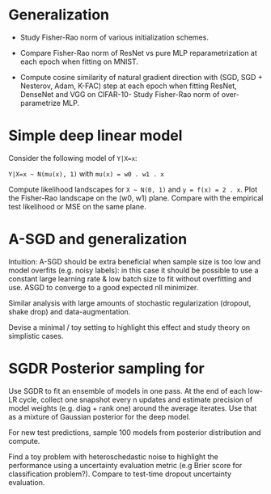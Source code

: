 # Generalization

- Study Fisher-Rao norm of various initialization schemes.

- Compare Fisher-Rao norm of ResNet vs pure MLP reparametrization at each epoch when fitting on MNIST.

- Compute cosine similarity of natural gradient direction with (SGD, SGD + Nesterov, Adam, K-FAC) step at each epoch when fitting ResNet, DenseNet and VGG on CIFAR-10- Study Fisher-Rao norm of over-parametrize MLP.

# Simple deep linear model

Consider the following model of `Y|X=x`:

`Y|X=x ~ N(mu(x), 1)` with `mu(x) = w0 . w1 . x`

Compute likelihood landscapes for `X ~ N(0, 1)` and `y = f(x) = 2 . x`.
Plot the Fisher-Rao landscape on the (w0, w1) plane.
Compare with the empirical test likelihood or MSE on the same plane.

# A-SGD and generalization

Intuition: A-SGD should be extra beneficial when sample size is too low and model overfits (e.g. noisy labels): in this case it should be possible to use a constant large learning rate & low batch size to fit without overfitting and use. ASGD to converge to a good expected nll minimizer.

Similar analysis with large amounts of stochastic regularization (dropout, shake drop) and data-augmentation.

Devise a minimal / toy setting to highlight this effect and study theory on simplistic cases.

# SGDR Posterior sampling for 

Use SGDR to fit an ensemble of models in one pass. At the end of each low-LR cycle, collect one snapshot every n updates and estimate precision of model weights (e.g. diag + rank one) around the average iterates. Use that as a mixture of Gaussian posterior for the deep model.

For new test predictions, sample 100 models from posterior distribution and compute.

Find a toy problem with heteroschedastic noise to highlight the performance using a uncertainty evaluation metric (e.g Brier score for classification problem?). Compare to test-time dropout uncertainty evaluation.
